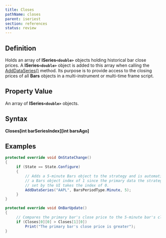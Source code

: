 ```yaml
---
title: Closes
pathName: closes
parent: iseriest
section: references
status: review
---
```


## Definition

Holds an array of **ISeries`<double>`** objects holding historical bar close prices. A **ISeries`<double>`** object is added to this array when calling the [AddDataSeries()](adddataseries) method. Its purpose is to provide access to the closing prices of all **Bars** objects in a multi-instrument or multi-time frame script.

## Property Value

An array of **ISeries`<double>`** objects.

## Syntax

**Closes[int barSeriesIndex][int barsAgo]**

## Examples

```csharp
protected override void OnStateChange()
{
     if (State == State.Configure)
     {
         // Adds a 5-minute Bars object to the strategy and is automatically assigned
         // a Bars object index of 1 since the primary data the strategy is run against
         // set by the UI takes the index of 0.
         AddDataSeries("AAPL", BarsPeriodType.Minute, 5);
     }
}

protected override void OnBarUpdate()
{
     // Compares the primary bar's close price to the 5-minute bar's close price
     if (Closes[0][0] > Closes[1][0])
         Print("The primary bar's close price is greater");
}
```
